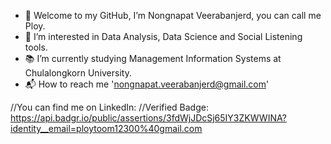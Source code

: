- 🌈 Welcome to my GitHub, I’m Nongnapat Veerabanjerd, you can call me Ploy.
- 💖 I’m interested in Data Analysis, Data Science and Social Listening tools.
- 📚 I’m currently studying Management Information Systems at Chulalongkorn University.
- 📬 How to reach me 'nongnapat.veerabanjerd@gmail.com'

//You can find me on LinkedIn: 
//Verified Badge: https://api.badgr.io/public/assertions/3fdWjJDcSj65IY3ZKWWINA?identity__email=ploytoom12300%40gmail.com
